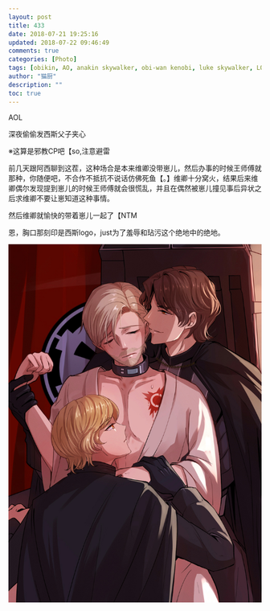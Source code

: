 ```yaml
---
layout: post
title: 433
date: 2018-07-21 19:25:16
updated: 2018-07-22 09:46:49
comments: true
categories: [Photo]
tags: [obikin, AO, anakin skywalker, obi-wan kenobi, luke skywalker, LO, lukeobi]
author: "猫厨"
description: ""
toc: true
---
```


<p>AOL</p> 
<p>深夜偷偷发西斯父子夹心</p> 
<p>※这算是邪教CP吧【so,注意避雷</p> 
<p>前几天跟阿西聊到这茬，这种场合是本来维卿没带崽儿，然后办事的时候王师傅就那种，你随便吧，不合作不抵抗不说话仿佛死鱼【。】维卿十分窝火，结果后来维卿偶尔发现提到崽儿的时候王师傅就会很慌乱，并且在偶然被崽儿撞见事后异状之后求维卿不要让崽知道这种事情。</p> 
<p>然后维卿就愉快的带着崽儿一起了【NTM</p> 
<p>恩，胸口那刻印是西斯logo，just为了羞辱和玷污这个绝地中的绝地。</p>

![](https://raw.githubusercontent.com/alicewish/meowchain247/master/img_cVZNdzJtQk9JV2MvdWNqdmZqM09DNGt4ODdEbnYrS1VPcGdURnVBSkhNTkxKQWJXaEowMnVBPT0.jpg)